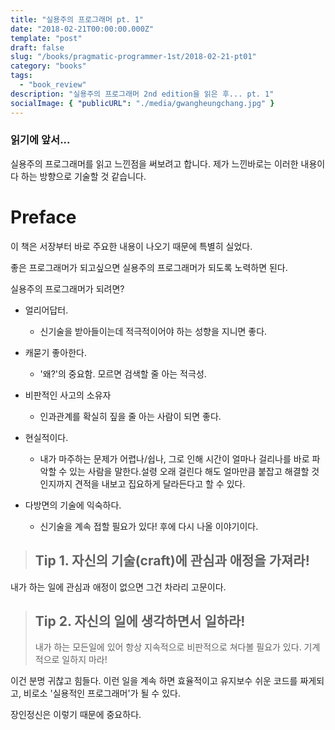 ```yaml
---
title: "실용주의 프로그래머 pt. 1"
date: "2018-02-21T00:00:00.000Z"
template: "post"
draft: false
slug: "/books/pragmatic-programmer-1st/2018-02-21-pt01"
category: "books"
tags:
  - "book_review"
description: "실용주의 프로그래머 2nd edition을 읽은 후... pt. 1"
socialImage: { "publicURL": "./media/gwangheungchang.jpg" }
---
```


### 읽기에 앞서...

실용주의 프로그래머를 읽고 느낀점을 써보려고 합니다. 제가 느낀바로는 이러한 내용이다 하는 방향으로 기술할 것 같습니다.

# Preface

이 책은 서장부터 바로 주요한 내용이 나오기 때문에 특별히 실었다.

좋은 프로그래머가 되고싶으면 실용주의 프로그래머가 되도록 노력하면 된다.

실용주의 프로그래머가 되려면?

- 얼리어답터.

  - 신기술을 받아들이는데 적극적이어야 하는 성향을 지니면 좋다.

- 캐묻기 좋아한다.

  - '왜?'의 중요함. 모르면 검색할 줄 아는 적극성.

- 비판적인 사고의 소유자

  - 인과관계를 확실히 짚을 줄 아는 사람이 되면 좋다.

- 현실적이다.

  - 내가 마주하는 문제가 어렵나/쉽나, 그로 인해 시간이 얼마나 걸리나를 바로 파악할 수 있는 사람을 말한다.설령 오래 걸린다 해도 얼마만큼 붙잡고 해결할 것인지까지 견적을 내보고 집요하게 달라든다고 할 수 있다.

- 다방면의 기술에 익숙하다.
  - 신기술을 계속 접할 필요가 있다! 후에 다시 나올 이야기이다.

> ## Tip 1. 자신의 기술(craft)에 관심과 애정을 가져라!

내가 하는 일에 관심과 애정이 없으면 그건 차라리 고문이다.

> ## Tip 2. 자신의 일에 생각하면서 일하라!
>
> 내가 하는 모든일에 있어 항상 지속적으로 비판적으로 쳐다볼 필요가 있다. 기계적으로 일하지 마라!

이건 분명 귀찮고 힘들다. 이런 일을 계속 하면 효율적이고 유지보수 쉬운 코드를 짜게되고, 비로소 '실용적인 프로그래머'가 될 수 있다.

장인정신은 이렇기 때문에 중요하다.
